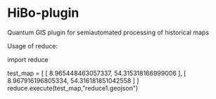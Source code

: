 HiBo-plugin
===========

Quantum GIS plugin for semiautomated processing of historical maps


Usage of reduce:

import reduce

test_map = [ [ 8.965448463057337, 54.315318166999006 ], [ 8.967916196805334, 54.316181851042558 ] ]
reduce.execute(test_map,"reduce1.geojson")
